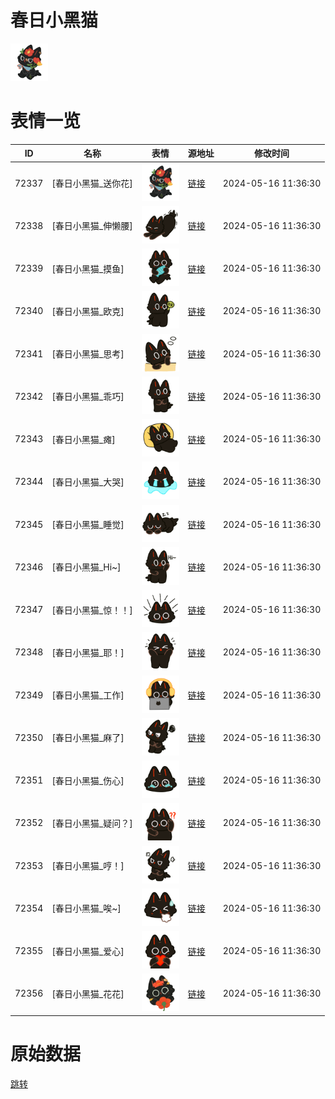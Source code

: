# 春日小黑猫

<img src="./cover.png" height="60" alt="cover" />

# 表情一览

|ID|名称|表情|源地址|修改时间|
|----|----|----|----|----|
|72337|[春日小黑猫_送你花]|<img src="./pic/072337_%5B春日小黑猫_送你花%5D.png" height="60" alt="送你花"/>|[链接](https://i0.hdslb.com/bfs/garb/dd49c73f052c5fc1f51ec4a4ffc37111ca13d219.png)|2024-05-16 11:36:30|
|72338|[春日小黑猫_伸懒腰]|<img src="./pic/072338_%5B春日小黑猫_伸懒腰%5D.png" height="60" alt="伸懒腰"/>|[链接](https://i0.hdslb.com/bfs/garb/2f9f3f45bdd18c2afaa7a2f2f4e7b6291c15188e.png)|2024-05-16 11:36:30|
|72339|[春日小黑猫_摸鱼]|<img src="./pic/072339_%5B春日小黑猫_摸鱼%5D.png" height="60" alt="摸鱼"/>|[链接](https://i0.hdslb.com/bfs/garb/4dce204082cf56f1a5a785aa5487f784294857a0.png)|2024-05-16 11:36:30|
|72340|[春日小黑猫_欧克]|<img src="./pic/072340_%5B春日小黑猫_欧克%5D.png" height="60" alt="欧克"/>|[链接](https://i0.hdslb.com/bfs/garb/c4052f7d31c3a7c011f8141cc08a5b3da684d75b.png)|2024-05-16 11:36:30|
|72341|[春日小黑猫_思考]|<img src="./pic/072341_%5B春日小黑猫_思考%5D.png" height="60" alt="思考"/>|[链接](https://i0.hdslb.com/bfs/garb/77a501cd8aa571d93089af3484928269d8bb84aa.png)|2024-05-16 11:36:30|
|72342|[春日小黑猫_乖巧]|<img src="./pic/072342_%5B春日小黑猫_乖巧%5D.png" height="60" alt="乖巧"/>|[链接](https://i0.hdslb.com/bfs/garb/ad2187af98aa1350ad4e0361a6c02b3218e9ce3d.png)|2024-05-16 11:36:30|
|72343|[春日小黑猫_瘫]|<img src="./pic/072343_%5B春日小黑猫_瘫%5D.png" height="60" alt="瘫"/>|[链接](https://i0.hdslb.com/bfs/garb/d7cc961bf36de9aa1c9526727e6abbc5ed0888ef.png)|2024-05-16 11:36:30|
|72344|[春日小黑猫_大哭]|<img src="./pic/072344_%5B春日小黑猫_大哭%5D.png" height="60" alt="大哭"/>|[链接](https://i0.hdslb.com/bfs/garb/91fc0d6861df5d3dd3ceb7fb75eff8309b58dd9e.png)|2024-05-16 11:36:30|
|72345|[春日小黑猫_睡觉]|<img src="./pic/072345_%5B春日小黑猫_睡觉%5D.png" height="60" alt="睡觉"/>|[链接](https://i0.hdslb.com/bfs/garb/fa1e88d71baa4997dbd0dec63ad6a3060e5aba2c.png)|2024-05-16 11:36:30|
|72346|[春日小黑猫_Hi~]|<img src="./pic/072346_%5B春日小黑猫_Hi~%5D.png" height="60" alt="Hi~"/>|[链接](https://i0.hdslb.com/bfs/garb/70bd483bea7d4b4da7d7dfd57aa834d0ce293d30.png)|2024-05-16 11:36:30|
|72347|[春日小黑猫_惊！！]|<img src="./pic/072347_%5B春日小黑猫_惊！！%5D.png" height="60" alt="惊！！"/>|[链接](https://i0.hdslb.com/bfs/garb/c99e811cd9589e6a2ce670531056c30facaa9293.png)|2024-05-16 11:36:30|
|72348|[春日小黑猫_耶！]|<img src="./pic/072348_%5B春日小黑猫_耶！%5D.png" height="60" alt="耶！"/>|[链接](https://i0.hdslb.com/bfs/garb/639f98a0c167bb2d6180a3a2f3db76f1b4a8d167.png)|2024-05-16 11:36:30|
|72349|[春日小黑猫_工作]|<img src="./pic/072349_%5B春日小黑猫_工作%5D.png" height="60" alt="工作"/>|[链接](https://i0.hdslb.com/bfs/garb/a6272513bf9ec7b1810d112c174575603fbf793c.png)|2024-05-16 11:36:30|
|72350|[春日小黑猫_麻了]|<img src="./pic/072350_%5B春日小黑猫_麻了%5D.png" height="60" alt="麻了"/>|[链接](https://i0.hdslb.com/bfs/garb/6946be93b21d84e3a898d425b115b3aec9ab9e26.png)|2024-05-16 11:36:30|
|72351|[春日小黑猫_伤心]|<img src="./pic/072351_%5B春日小黑猫_伤心%5D.png" height="60" alt="伤心"/>|[链接](https://i0.hdslb.com/bfs/garb/65cdc238c27848ee5bf5375d4274380ccc650964.png)|2024-05-16 11:36:30|
|72352|[春日小黑猫_疑问？]|<img src="./pic/072352_%5B春日小黑猫_疑问？%5D.png" height="60" alt="疑问？"/>|[链接](https://i0.hdslb.com/bfs/garb/1a3b1de9d80d95ba48af182059d389956a5682c7.png)|2024-05-16 11:36:30|
|72353|[春日小黑猫_哼！]|<img src="./pic/072353_%5B春日小黑猫_哼！%5D.png" height="60" alt="哼！"/>|[链接](https://i0.hdslb.com/bfs/garb/e64a3ed74139a0a01fcec1882a9d6a84b564f385.png)|2024-05-16 11:36:30|
|72354|[春日小黑猫_唉~]|<img src="./pic/072354_%5B春日小黑猫_唉~%5D.png" height="60" alt="唉~"/>|[链接](https://i0.hdslb.com/bfs/garb/2b31f64a469676c979796a4ec3a1c9971e9f5e4c.png)|2024-05-16 11:36:30|
|72355|[春日小黑猫_爱心]|<img src="./pic/072355_%5B春日小黑猫_爱心%5D.png" height="60" alt="爱心"/>|[链接](https://i0.hdslb.com/bfs/garb/990b204418aa5e05f59f9b65dfbbdb7638fd15a0.png)|2024-05-16 11:36:30|
|72356|[春日小黑猫_花花]|<img src="./pic/072356_%5B春日小黑猫_花花%5D.png" height="60" alt="花花"/>|[链接](https://i0.hdslb.com/bfs/garb/d7e46461e9b27b37ab5ca46e5790b8e386857929.png)|2024-05-16 11:36:30|

# 原始数据

[跳转](./raw.json)

